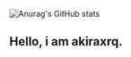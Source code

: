 ![Anurag's GitHub stats](https://github-readme-stats.vercel.app/api?username=akirafidalgo&show_icons=true&theme=radical)

## Hello, i am akiraxrq.
